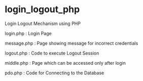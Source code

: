 # login_logout_php
Login Logout Mechanism using PHP

login.php :
  Login Page
  
message.php :
  Page showing message for incorrect credentials
  
logout.php :
  Code to execute Logout Session

middle.php :
  Page which can be accessed only after login
 
pdo.php :
  Code for Connecting to the Database

